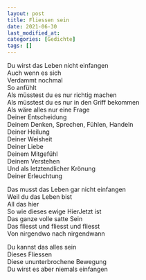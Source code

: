 ```yaml
---
layout: post
title: Fliessen sein
date: 2021-06-30
last_modified_at:
categories: [Gedichte]
tags: []
---
```


Du wirst das Leben nicht einfangen  
Auch wenn es sich  
Verdammt nochmal  
So anfühlt  
Als müsstest du es nur richtig machen  
Als müsstest du es nur in den Griff bekommen  
Als wäre alles nur eine Frage  
Deiner Entscheidung  
Deinem Denken, Sprechen, Fühlen, Handeln  
Deiner Heilung  
Deiner Weisheit  
Deiner Liebe  
Deinem Mitgefühl  
Deinem Verstehen  
Und als letztendlicher Krönung  
Deiner Erleuchtung

Das musst das Leben gar nicht einfangen  
Weil du das Leben bist  
All das hier  
So wie dieses ewige HierJetzt ist  
Das ganze volle satte Sein  
Das fliesst und fliesst und fliesst  
Von nirgendwo nach nirgendwann

Du kannst das alles sein  
Dieses Fliessen  
Diese ununterbrochene Bewegung  
Du wirst es aber niemals einfangen
